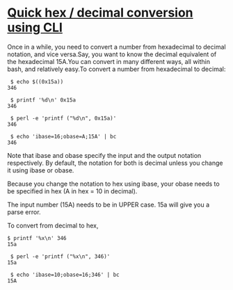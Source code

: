 # [Quick hex / decimal conversion using CLI](http://linuxcommando.blogspot.se/2008/04/quick-hex-decimal-conversion-using-cli.html)

Once in a while, you need to convert a number from hexadecimal to decimal notation, and vice versa.Say, you want to know the decimal equivalent of the hexadecimal 15A.You can convert in many different ways, all within bash, and relatively easy.To convert a number from hexadecimal to decimal:

     $ echo $((0x15a))
    346

     $ printf '%d\n' 0x15a
    346

     $ perl -e 'printf ("%d\n", 0x15a)'
    346

     $ echo 'ibase=16;obase=A;15A' | bc
    346

Note that ibase and obase specify the input and the output notation respectively.
By default, the notation for both is decimal unless you change it using ibase or obase.

Because you change the notation to hex using ibase, your obase needs to be specified in hex (A in hex = 10 in decimal).

The input number (15A) needs to be in UPPER case. 15a will give you a parse error.

To convert from decimal to hex,


    $ printf '%x\n' 346
    15a

     $ perl -e 'printf ("%x\n", 346)'
    15a

     $ echo 'ibase=10;obase=16;346' | bc
    15A
